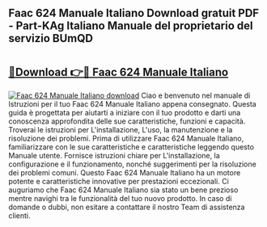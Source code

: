 ## Faac 624 Manuale Italiano Download gratuit PDF - Part-KAg Italiano Manuale del proprietario del servizio BUmQD

# <h2><a href="http://dfdky73.blite.top/?on=Faac+624+Manuale+Italiano">🔗Download 👉🔴 Faac 624 Manuale Italiano</a></h2>

[![Faac 624 Manuale Italiano download](https://i.imgur.com/lujVjoI.png)](http://dfdky73.blite.top/?on=Faac+624+Manuale+Italiano)
Ciao e benvenuto nel manuale di Istruzioni per il tuo Faac 624 Manuale Italiano appena consegnato. Questa guida è progettata per aiutarti a iniziare con il tuo prodotto e darti una conoscenza approfondita delle sue caratteristiche, funzioni e capacità. Troverai le istruzioni per L'installazione, L'uso, la manutenzione e la risoluzione dei problemi. Prima di utilizzare Faac 624 Manuale Italiano, familiarizzare con le sue caratteristiche e caratteristiche leggendo questo Manuale utente. Fornisce istruzioni chiare per L'installazione, la configurazione e il funzionamento, nonché suggerimenti per la risoluzione dei problemi comuni. Questo Faac 624 Manuale Italiano ha un motore potente e caratteristiche innovative per prestazioni eccezionali. Ci auguriamo che Faac 624 Manuale Italiano sia stato un bene prezioso mentre navighi tra le funzionalità del tuo nuovo prodotto. In caso di domande o dubbi, non esitare a contattare il nostro Team di assistenza clienti.
